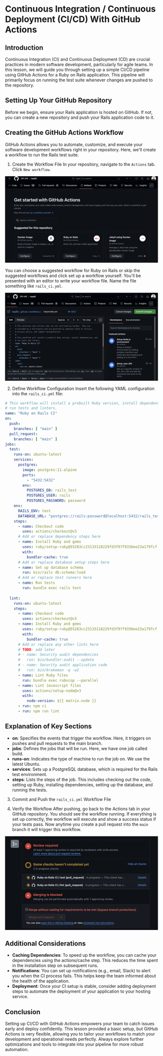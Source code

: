 # Continuous Integration / Continuous Deployment (CI/CD) With GitHub Actions

## Introduction
Continuous Integration (CI) and Continuous Deployment (CD) are crucial practices in modern software development, particularly for agile teams. In this lesson, we will guide you through setting up a simple CI/CD pipeline using GitHub Actions for a Ruby on Rails application. This pipeline will primarily focus on running the test suite whenever changes are pushed to the repository.

## Setting Up Your GitHub Repository
Before we begin, ensure your Rails application is hosted on GitHub. If not, you can create a new repository and push your Rails application code to it.

## Creating the GitHub Actions Workflow
GitHub Actions allows you to automate, customize, and execute your software development workflows right in your repository. Here, we'll create a workflow to run the Rails test suite.

1. Create the Workflow File
In your repository, navigate to the `Actions` tab. Click `New workflow`.

![](assets/actions.png)


You can choose a suggested workflow for Ruby on Rails or skip the suggested workflows and click set up a workflow yourself. You'll be presented with an editor to write your workflow file. Name the file something like `rails_ci.yml`.

![](assets/new-workflow.png)

2. Define Workflow Configuration
Insert the following YAML configuration into the `rails_ci.yml` file:

```yaml
# This workflow will install a prebuilt Ruby version, install dependencies, and
# run tests and linters.
name: "Ruby on Rails CI"
on:
  push:
    branches: [ "main" ]
  pull_request:
    branches: [ "main" ]
jobs:
  test:
    runs-on: ubuntu-latest
    services:
      postgres:
        image: postgres:11-alpine
        ports:
          - "5432:5432"
        env:
          POSTGRES_DB: rails_test
          POSTGRES_USER: rails
          POSTGRES_PASSWORD: password
    env:
      RAILS_ENV: test
      DATABASE_URL: "postgres://rails:password@localhost:5432/rails_test"
    steps:
      - name: Checkout code
        uses: actions/checkout@v3
      # Add or replace dependency steps here
      - name: Install Ruby and gems
        uses: ruby/setup-ruby@55283cc23133118229fd3f97f9336ee23a179fcf # v1.146.0
        with:
          bundler-cache: true
      # Add or replace database setup steps here
      - name: Set up database schema
        run: bin/rails db:schema:load
      # Add or replace test runners here
      - name: Run tests
        run: bundle exec rails test

  lint:
    runs-on: ubuntu-latest
    steps:
      - name: Checkout code
        uses: actions/checkout@v3
      - name: Install Ruby and gems
        uses: ruby/setup-ruby@55283cc23133118229fd3f97f9336ee23a179fcf # v1.146.0
        with:
          bundler-cache: true
      # Add or replace any other lints here
      # TODO: add later
      # - name: Security audit dependencies
      #   run: bin/bundler-audit --update
      # - name: Security audit application code
      #   run: bin/brakeman -q -w2
      - name: Lint Ruby files
        run: bundle exec rubocop --parallel
      - name: Lint Javascript files
        uses: actions/setup-node@v3
        with:
          node-version: ${{ matrix.node }}
      - run: npm ci
      - run: npm run lint
```

## Explanation of Key Sections
- **on**: Specifies the events that trigger the workflow. Here, it triggers on pushes and pull requests to the main branch.
- **jobs**: Defines the jobs that will be run. Here, we have one job called build.
- **runs-on**: Indicates the type of machine to run the job on. We use the latest Ubuntu.
- **services**: Sets up a PostgreSQL database, which is required for the Rails test environment.
- **steps**: Lists the steps of the job. This includes checking out the code, setting up Ruby, installing dependencies, setting up the database, and running the tests.

3. Commit and Push the `rails_ci.yml` Workflow File

4. Verify the Workflow
After pushing, go back to the Actions tab in your GitHub repository.
You should see the workflow running. If everything is set up correctly, the workflow will execute and show a success status if your tests pass. Now anytime you create a pull request into the `main` branch it will trigger this workflow.

![](assets/pull-request.png)

## Additional Considerations
- **Caching Dependencies**: To speed up the workflow, you can cache your dependencies using the actions/cache step. This reduces the time spent in the installation step on subsequent runs.
- **Notifications**: You can set up notifications (e.g., email, Slack) to alert you when the CI process fails. This helps keep the team informed about the health of the application.
- **Deployment**: Once your CI setup is stable, consider adding deployment steps to automate the deployment of your application to your hosting service.

## Conclusion
Setting up CI/CD with GitHub Actions empowers your team to catch issues early and deploy confidently. This lesson provided a basic setup, but GitHub Actions is very flexible, allowing you to tailor your workflows to match your development and operational needs perfectly. Always explore further optimizations and tools to integrate into your pipeline for more robust automation.
